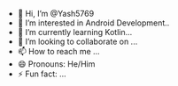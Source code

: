 - 👋 Hi, I’m @Yash5769
- 👀 I’m interested in Android Development..
- 🌱 I’m currently learning Kotlin...
- 💞️ I’m looking to collaborate on ...
- 📫 How to reach me ...
- 😄 Pronouns: He/Him
- ⚡ Fun fact: ...

<!---
Yash5769/Yash5769 is a ✨ special ✨ repository because its `README.md` (this file) appears on your GitHub profile.
You can click the Preview link to take a look at your changes.
--->
